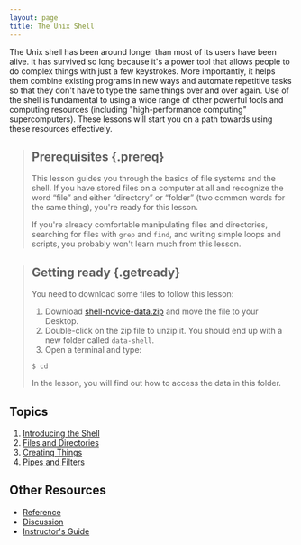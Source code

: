 ```yaml
---
layout: page
title: The Unix Shell
---
```

The Unix shell has been around longer than most of its users have been alive.
It has survived so long because it's a power tool
that allows people to do complex things with just a few keystrokes.
More importantly,
it helps them combine existing programs in new ways
and automate repetitive tasks
so that they don't have to type the same things over and over again.
Use of the shell is fundamental to using a wide range of other powerful tools
and computing resources (including "high-performance computing" supercomputers).
These lessons will start you on a path towards using these resources effectively.

> ## Prerequisites {.prereq}
>
> This lesson guides you through the basics of file systems and the
> shell.  If you have stored files on a computer at all and recognize
> the word “file” and either “directory” or “folder” (two common words
> for the same thing), you're ready for this lesson.
>
> If you're already comfortable manipulating files and directories,
> searching for files with `grep` and `find`, and writing simple loops
> and scripts, you probably won't learn much from this lesson.

> ## Getting ready {.getready}
>
> You need to download some files to follow this lesson:
>
> 1. Download [shell-novice-data.zip](./shell-novice-data.zip) and move the file to your Desktop.
> 2. Double-click on the zip file to unzip it. You should end up with a new folder called `data-shell`.
> 3. Open a terminal and type:
>
> ~~~ {.input}
> $ cd
> ~~~
>
> In the lesson, you will find out how to access the data in this folder.  


## Topics
<!--(FIXME: Add setup stuff here)-->
1.  [Introducing the Shell](00-intro.html)
2.  [Files and Directories](01-filedir.html)
3.  [Creating Things](02-create.html)
4.  [Pipes and Filters](03-pipefilter.html)
<!--(We're dropping these because of time constraints
5.  [Loops](04-loop.html)
6.  [Shell Scripts](05-script.html)
7.  [Finding Things](06-find.html)
)-->

## Other Resources

*   [Reference](reference.html)
*   [Discussion](discussion.html)
*   [Instructor's Guide](instructors.html)
